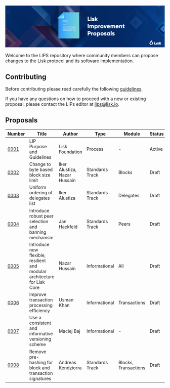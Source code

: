 ![Lisk Improvement Proposals](banner.jpg "Lisk Improvement Proposals")

Welcome to the LIPS repository where community members can propose changes to the Lisk protocol and its software implementation.

## Contributing

Before contributing please read carefully the following [guidelines](proposals/lip-0001.md).

If you have any questions on how to proceed with a new or existing proposal, please contact the LIPs editor at [lips@lisk.io](mailto:lips@lisk.io).

## Proposals

| Number                        | Title                                                                    | Author                        | Type            | Module               | Status        |
| ------------------------------|------------------------------------------------------------------------- | ------------------------------| ----------------|----------------------|---------------|
| [0001](proposals/lip-0001.md) | LIP Purpose and Guidelines                                               | Lisk Foundation               | Process         | -                    | Active        |
| [0002](proposals/lip-0002.md) | Change to byte based block size limit                                    | Iker Alustiza, Nazar Hussain  | Standards Track | Blocks               | Draft         |
| [0003](proposals/lip-0003.md) | Uniform ordering of delegates list                                       | Iker Alustiza                 | Standards Track | Delegates            | Draft         |
| [0004](proposals/lip-0004.md) | Introduce robust peer selection and banning mechanism                    | Jan Hackfeld                  | Standards Track | Peers                | Draft         |
| [0005](proposals/lip-0005.md) | Introduce new flexible, resilient and modular architecture for Lisk Core | Nazar Hussain                 | Informational   | All                  | Draft         |
| [0006](proposals/lip-0006.md) | Improve transaction processing efficiency                                | Usman Khan                    | Informational   | Transactions         | Draft         |
| [0007](proposals/lip-0007.md) | Use a consistent and informative versioning scheme                       | Maciej Baj                    | Informational   | -                    | Draft         |
| [0008](proposals/lip-0008.md) | Remove pre-hashing for block and transaction signatures                  | Andreas Kendziorra            | Standards Track | Blocks, Transactions | Draft         |
